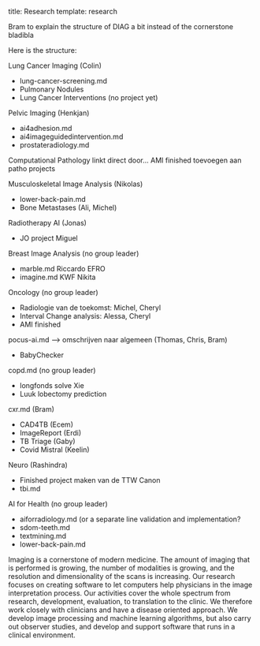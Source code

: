 title: Research
template: research

Bram to explain the structure of DIAG a bit instead of the cornerstone bladibla

Here is the structure:

Lung Cancer Imaging (Colin)
 * lung-cancer-screening.md
 * Pulmonary Nodules
 * Lung Cancer Interventions (no project yet)

Pelvic Imaging (Henkjan)
 * ai4adhesion.md
 * ai4imageguidedintervention.md
 * prostateradiology.md

Computational Pathology linkt direct door... AMI finished toevoegen aan patho projects

Musculoskeletal Image Analysis (Nikolas)
* lower-back-pain.md
* Bone Metastases (Ali, Michel)

Radiotherapy AI (Jonas)
* JO project Miguel

Breast Image Analysis (no group leader)
* marble.md Riccardo EFRO 
* imagine.md KWF Nikita

Oncology (no group leader)
* Radiologie van de toekomst: Michel, Cheryl
* Interval Change analysis: Alessa, Cheryl
* AMI finished

pocus-ai.md --> omschrijven naar algemeen (Thomas, Chris, Bram)
* BabyChecker

copd.md (no group leader)
* longfonds solve Xie
* Luuk lobectomy prediction

cxr.md (Bram)
* CAD4TB (Ecem)
* ImageReport (Erdi)
* TB Triage (Gaby)
* Covid Mistral (Keelin)

Neuro (Rashindra)
* Finished project maken van de TTW Canon
* tbi.md

AI for Health (no group leader)
* aiforradiology.md (or a separate line validation and implementation?
* sdom-teeth.md
* textmining.md
* lower-back-pain.md

Imaging is a cornerstone of modern medicine. The amount of imaging that is performed is growing, the number of modalities is growing, and the resolution and dimensionality of the scans is increasing. Our research focuses on creating software to let computers help physicians in the image interpretation process. Our activities cover the whole spectrum from research, development, evaluation, to translation to the clinic. We therefore work closely with clinicians and have a disease oriented approach. We develop image processing and machine learning algorithms, but also carry out observer studies, and develop and support software that runs in a clinical environment.
